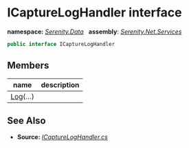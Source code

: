 # ICaptureLogHandler interface
**namespace:** *[Serenity.Data](../README.md#serenity.data-namespace)*   **assembly**: *[Serenity.Net.Services](../README.md)*

```csharp
public interface ICaptureLogHandler
```

## Members

| name | description |
| --- | --- |
| [Log](ICaptureLogHandler/Log.md)(…) |  |

## See Also

* **Source:** *[ICaptureLogHandler.cs](https://github.com/serenity-is/Serenity/blob/master/src/Serenity.Net.Services/RequestHandlers/IntegratedFeatures/CaptureLog/ICaptureLogHandler.cs)*